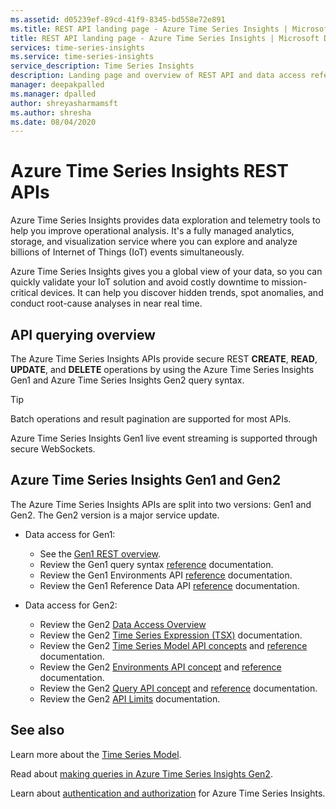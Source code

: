 ```yaml
---
ms.assetid: d05239ef-89cd-41f9-8345-bd558e72e891
ms.title: REST API landing page - Azure Time Series Insights | Microsoft Docs
title: REST API landing page - Azure Time Series Insights | Microsoft Docs
services: time-series-insights
ms.service: time-series-insights
service_description: Time Series Insights
description: Landing page and overview of REST API and data access reference documentation for Azure Time Series Insights Gen1 and Gen2.
manager: deepakpalled
ms.manager: dpalled
author: shreyasharmamsft
ms.author: shresha
ms.date: 08/04/2020
---
```


# Azure Time Series Insights REST APIs

Azure Time Series Insights provides data exploration and telemetry tools to help you improve operational analysis. It's a fully managed analytics, storage, and visualization service where you can explore and analyze billions of Internet of Things (IoT) events simultaneously.

Azure Time Series Insights gives you a global view of your data, so you can quickly validate your IoT solution and avoid costly downtime to mission-critical devices. It can help you discover hidden trends, spot anomalies, and conduct root-cause analyses in near real time.  

## API querying overview

The Azure Time Series Insights APIs provide secure REST **CREATE**, **READ**, **UPDATE**, and **DELETE** operations by using the Azure Time Series Insights Gen1 and Azure Time Series Insights Gen2 query syntax.

> [!TIP]
> Batch operations and result pagination are supported for most APIs.

Azure Time Series Insights Gen1 live event streaming is supported through secure WebSockets.

## Azure Time Series Insights Gen1 and Gen2

The Azure Time Series Insights APIs are split into two versions: Gen1 and Gen2. The Gen2 version is a major service update.

* Data access for Gen1:

  * See the [Gen1 REST overview](gen1.md).
  * Review the Gen1 query syntax [reference](gen1-query-syntax.md) documentation.
  * Review the Gen1 Environments API [reference](gen1-query-api.md) documentation.
  * Review the Gen1 Reference Data API [reference](gen1-reference-data-api.md) documentation.

* Data access for Gen2:

  * Review the Gen2 [Data Access Overview](reference-data-access-overview.md)
  * Review the Gen2 [Time Series Expression (TSX)](reference-time-series-expression-syntax.md) documentation.
  * Review the Gen2 [Time Series Model API concepts](reference-model-apis.md) and [reference](https://docs.microsoft.com/rest/api/time-series-insights/dataaccessgen2/modelsettings) documentation.
  * Review the Gen2 [Environments API concept](reference-environments-apis.md) and [reference](https://docs.microsoft.com/rest/api/time-series-insights/management/environments) documentation.
  * Review the Gen2 [Query API concept](reference-query-apis.md) and [reference](https://docs.microsoft.com/rest/api/time-series-insights/dataaccessgen2/query) documentation.
  * Review the Gen2 [API Limits](reference-api-limits) documentation.

## See also

Learn more about the [Time Series Model](https://docs.microsoft.com/azure/time-series-insights/time-series-insights-update-tsm).

Read about [making queries in Azure Time Series Insights Gen2](https://docs.microsoft.com/azure/time-series-insights/time-series-insights-update-tsq).

Learn about [authentication and authorization](https://docs.microsoft.com/azure/time-series-insights/time-series-insights-authentication-and-authorization) for Azure Time Series Insights.
